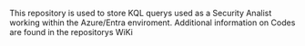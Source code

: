 This repository is used to store KQL querys used as a Security Analist working within the Azure/Entra enviroment.
Additional information on Codes are found in the repositorys WiKi
